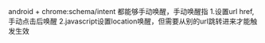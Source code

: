 android + chrome:schema/intent 都能够手动唤醒，手动唤醒指 1.设置url href,手动点击后唤醒 2.javascript设置location唤醒，但需要从别的url跳转进来才能触发生效